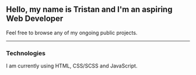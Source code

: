 <h2>Hello, my name is Tristan and I'm an aspiring Web Developer</h2>

Feel free to browse any of my ongoing public projects. 

<hr />
<h3>Technologies</h3>

I am currently using HTML, CSS/SCSS and JavaScript.
